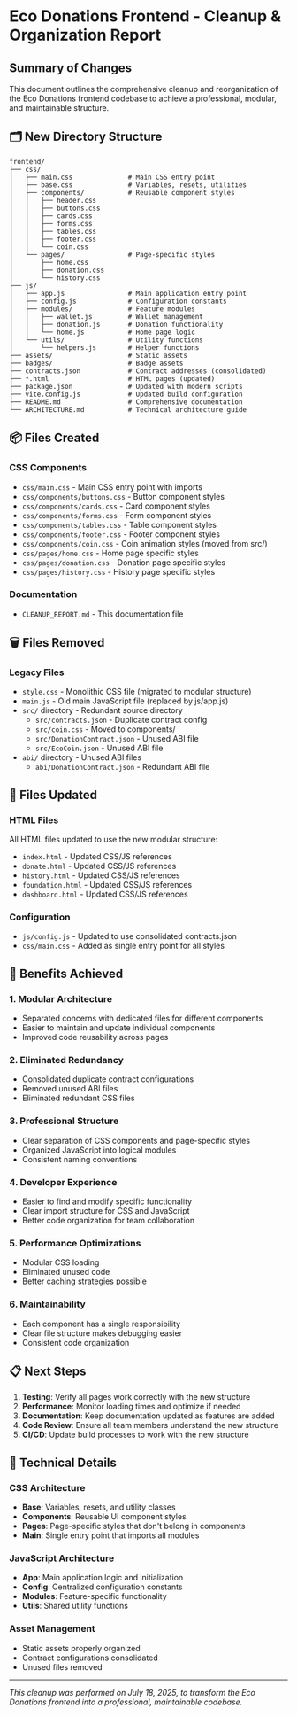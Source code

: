 # Eco Donations Frontend - Cleanup & Organization Report

## Summary of Changes

This document outlines the comprehensive cleanup and reorganization of the Eco Donations frontend codebase to achieve a professional, modular, and maintainable structure.

## 🗂️ New Directory Structure

```
frontend/
├── css/
│   ├── main.css              # Main CSS entry point
│   ├── base.css              # Variables, resets, utilities
│   ├── components/           # Reusable component styles
│   │   ├── header.css
│   │   ├── buttons.css
│   │   ├── cards.css
│   │   ├── forms.css
│   │   ├── tables.css
│   │   ├── footer.css
│   │   └── coin.css
│   └── pages/                # Page-specific styles
│       ├── home.css
│       ├── donation.css
│       └── history.css
├── js/
│   ├── app.js                # Main application entry point
│   ├── config.js             # Configuration constants
│   ├── modules/              # Feature modules
│   │   ├── wallet.js         # Wallet management
│   │   ├── donation.js       # Donation functionality
│   │   └── home.js           # Home page logic
│   └── utils/                # Utility functions
│       └── helpers.js        # Helper functions
├── assets/                   # Static assets
├── badges/                   # Badge assets
├── contracts.json            # Contract addresses (consolidated)
├── *.html                    # HTML pages (updated)
├── package.json              # Updated with modern scripts
├── vite.config.js            # Updated build configuration
├── README.md                 # Comprehensive documentation
└── ARCHITECTURE.md           # Technical architecture guide
```

## 📦 Files Created

### CSS Components

- `css/main.css` - Main CSS entry point with imports
- `css/components/buttons.css` - Button component styles
- `css/components/cards.css` - Card component styles
- `css/components/forms.css` - Form component styles
- `css/components/tables.css` - Table component styles
- `css/components/footer.css` - Footer component styles
- `css/components/coin.css` - Coin animation styles (moved from src/)
- `css/pages/home.css` - Home page specific styles
- `css/pages/donation.css` - Donation page specific styles
- `css/pages/history.css` - History page specific styles

### Documentation

- `CLEANUP_REPORT.md` - This documentation file

## 🗑️ Files Removed

### Legacy Files

- `style.css` - Monolithic CSS file (migrated to modular structure)
- `main.js` - Old main JavaScript file (replaced by js/app.js)
- `src/` directory - Redundant source directory
  - `src/contracts.json` - Duplicate contract config
  - `src/coin.css` - Moved to components/
  - `src/DonationContract.json` - Unused ABI file
  - `src/EcoCoin.json` - Unused ABI file
- `abi/` directory - Unused ABI files
  - `abi/DonationContract.json` - Redundant ABI file

## 🔄 Files Updated

### HTML Files

All HTML files updated to use the new modular structure:

- `index.html` - Updated CSS/JS references
- `donate.html` - Updated CSS/JS references
- `history.html` - Updated CSS/JS references
- `foundation.html` - Updated CSS/JS references
- `dashboard.html` - Updated CSS/JS references

### Configuration

- `js/config.js` - Updated to use consolidated contracts.json
- `css/main.css` - Added as single entry point for all styles

## 🎯 Benefits Achieved

### 1. **Modular Architecture**

- Separated concerns with dedicated files for different components
- Easier to maintain and update individual components
- Improved code reusability across pages

### 2. **Eliminated Redundancy**

- Consolidated duplicate contract configurations
- Removed unused ABI files
- Eliminated redundant CSS files

### 3. **Professional Structure**

- Clear separation of CSS components and page-specific styles
- Organized JavaScript into logical modules
- Consistent naming conventions

### 4. **Developer Experience**

- Easier to find and modify specific functionality
- Clear import structure for CSS and JavaScript
- Better code organization for team collaboration

### 5. **Performance Optimizations**

- Modular CSS loading
- Eliminated unused code
- Better caching strategies possible

### 6. **Maintainability**

- Each component has a single responsibility
- Clear file structure makes debugging easier
- Consistent code organization

## 📋 Next Steps

1. **Testing**: Verify all pages work correctly with the new structure
2. **Performance**: Monitor loading times and optimize if needed
3. **Documentation**: Keep documentation updated as features are added
4. **Code Review**: Ensure all team members understand the new structure
5. **CI/CD**: Update build processes to work with the new structure

## 🔧 Technical Details

### CSS Architecture

- **Base**: Variables, resets, and utility classes
- **Components**: Reusable UI component styles
- **Pages**: Page-specific styles that don't belong in components
- **Main**: Single entry point that imports all modules

### JavaScript Architecture

- **App**: Main application logic and initialization
- **Config**: Centralized configuration constants
- **Modules**: Feature-specific functionality
- **Utils**: Shared utility functions

### Asset Management

- Static assets properly organized
- Contract configurations consolidated
- Unused files removed

---

_This cleanup was performed on July 18, 2025, to transform the Eco Donations frontend into a professional, maintainable codebase._
